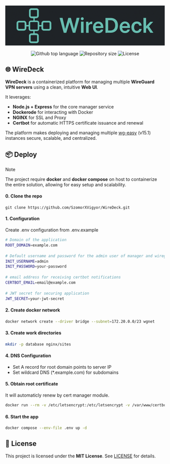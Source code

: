 <p align="center">
<img src="./assets/banner.png">
</p>
<p align="center">
<img alt="Github top language" src="https://img.shields.io/github/languages/top/SzomorXVigyor/WireDeck?color=8f3d3d">
<img alt="Repository size" src="https://img.shields.io/github/repo-size/SzomorXVigyor/WireDeck?color=532BEAF">
<img alt="License" src="https://img.shields.io/github/license/SzomorXVigyor/WireDeck?color=56BEB8">
</p>

## 🌐 WireDeck

**WireDeck** is a containerized platform for managing multiple **WireGuard VPN servers** using a clean, intuitive **Web UI**.

It leverages:

- **Node.js + Express** for the core manager service
- **Dockerode** for interacting with Docker
- **NGINX** for SSL and Proxy
- **Certbot** for automatic HTTPS certificate issuance and renewal

The platform makes deploying and managing multiple [wg-easy](https://github.com/wg-easy/wg-easy) (v15.1) instances secure, scalable, and centralized.


## 📦 Deploy
> [!NOTE]
> The project require **docker** and **docker compose** on host to containerize the entire solution, allowing for easy setup and scalability.

#### 0. Clone the repo
```
git clone https://github.com/SzomorXVigyor/WireDeck.git
```

#### 1. Configuration
Create .env configuration from .env.example

```sh
# Domain of the application
ROOT_DOMAIN=example.com

# Default username and password for the admin user of manager and wireguard instances
INIT_USERNAME=admin
INIT_PASSWORD=your-password

# email address for receiving certbot notifications
CERTBOT_EMAIL=email@example.com

# JWT secret for securing application
JWT_SECRET=your-jwt-secret
```

#### 2. Create docker network

```sh
docker network create --driver bridge --subnet=172.20.0.0/23 wgnet
```

#### 3. Create work directories

```sh
mkdir -p database nginx/sites
```

#### 4. DNS Configuration

* Set A record for root domain points to server IP
* Set wildcard DNS (*.example.com) for subdomains

#### 5. Obtain root certificate
It will automaticly renew by cert manager module.

```sh
docker run --rm -v /etc/letsencrypt:/etc/letsencrypt -v /var/www/certbot:/var/www/certbot -p 80:80 certbot/certbot certonly --standalone --email your-email@domain.com --agree-tos --no-eff-email -d your-domain.com
```

#### 6. Start the app

```sh
docker compose --env-file .env up -d
```

## 📜 License

This project is licensed under the **MIT License**. See [LICENSE](./LICENSE) for details.